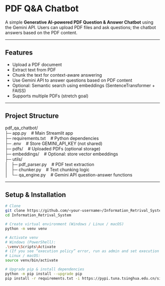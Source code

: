 # PDF Q&A Chatbot

A simple **Generative AI-powered PDF Question & Answer Chatbot** using the Gemini API. Users can upload PDF files and ask questions; the chatbot answers based on the PDF content.

---

## Features

- Upload a PDF document
- Extract text from PDF
- Chunk the text for context-aware answering
- Use Gemini API to answer questions based on PDF content
- Optional: Semantic search using embeddings (SentenceTransformer + FAISS)
- Supports multiple PDFs (stretch goal)

---

## Project Structure

pdf_qa_chatbot/<br>
├─ app.py &nbsp;&nbsp;&nbsp;# Main Streamlit app<br>
├─ requirements.txt &nbsp;&nbsp;&nbsp;# Python dependencies<br>
├─ .env &nbsp;&nbsp;&nbsp;# Store GEMINI_API_KEY (not shared)<br>
├─ pdfs/ &nbsp;&nbsp;&nbsp;# Uploaded PDFs (optional storage)<br>
├─ embeddings/ &nbsp;&nbsp;&nbsp;# Optional: store vector embeddings<br>
├─ utils/<br>
│&nbsp;&nbsp;&nbsp;├─ pdf_parser.py &nbsp;&nbsp;&nbsp;# PDF text extraction<br>
│&nbsp;&nbsp;&nbsp;├─ chunker.py &nbsp;&nbsp;&nbsp;# Text chunking logic<br>
│&nbsp;&nbsp;&nbsp;└─ qa_engine.py &nbsp;&nbsp;&nbsp;# Gemini API question-answer functions


---

## Setup & Installation

```bash
# Clone
git clone https://github.com/<your-username>/Information_Retrival_System.git
cd Information_Retrival_System

# Create virtual environment (Windows / Linux / macOS)
python -m venv venv

# Activate venv
# Windows (PowerShell):
.\venv\Scripts\Activate
# (If you see “execution policy” error, run as admin and set execution policy)
# Linux / macOS:
source venv/bin/activate

# Upgrade pip & install dependencies
python -m pip install --upgrade pip
pip install -r requirements.txt -i https://pypi.tuna.tsinghua.edu.cn/simple


